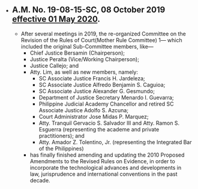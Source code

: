 - ## A.M. No. 19-08-15-SC, 08 October 2019 [effective 01 May 2020](((63d62d01-ed1b-4319-ac19-be9fa359e835))).
	- After several meetings in 2019, the re-organized Committee on the Revision of the Rules of Court(Mother Rule Committee) 1— which included the original Sub-Committee members, like—
		- Chief Justice Bersamin (Chairperson);
		- Justice Peralta (Vice/Working Chairperson);
		- Justice Callejo; and
		- Atty. Lim, as well as new members, namely:
			- SC Associate Justice Francis H. Jardeleza;
			- SC Associate Justice Alfredo Benjamin S. Caguioa;
			- SC Associate Justice Alexander G. Gesmundo;
			- Department of Justice Secretary Menardo I. Guevarra;
			- Philippine Judicial Academy Chancellor and retired SC Associate Justice Adolfo S. Azcuna;
			- Court Administrator Jose Midas P. Marquez;
			- Atty. Tranquil Gervacio S. Salvador III and Atty. Ramon S. Esguerra (representing the academe and private practitioners); and
			- Atty. Amador Z. Tolentino, Jr. (representing the Integrated Bar of the Philippines)
		- has finally finished amending and updating the 2010 Proposed Amendments to the Revised Rules on Evidence, in order to incorporate the technological advances and developments in law, jurisprudence and international conventions in the past decade.